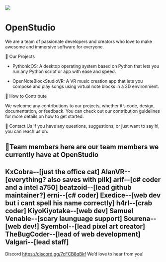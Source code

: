 <div id=“header” align=“center”> <img src=“https://media.giphy.com/media/M9gbBd9nbDrOTu1Mqx/giphy.gif” width=“100”/> <h1>OpenStudio</h1> 
<p>We are a team of passionate developers and creators who love to make awesome and immersive software for everyone.</p> </div>

🚀 Our Projects
* PythonicOS: A desktop operating system based on Python that lets you run any Python script or app with ease and speed.


* OpenNoteBlockStudioVR: A VR music creation app that lets you compose and play songs using virtual note blocks in a 3D environment.


🙌 How to Contribute

We welcome any contributions to our projects, whether it’s code, design, documentation, or feedback. You can check out our contribution guidelines for more details on how to get started.

💬 Contact Us
If you have any questions, suggestions, or just want to say hi, you can reach us on:

👑Team members
here are our team members we currently have at OpenStudio
---
KxCobra--[just the office cat]
AlanVR--[everything? also saves with pilk]
arif--[c# coder and a intel a750]
beatzoid--[lead github maintainer?]
erni--[c# coder]
Exedice--[web dev but i cant spell his name correctly]
h4rl--[crab coder]
KiyoKiyotaka--[web dev]
Samuel Venable--[scary launguage support]
Sourena--[web dev!]
Syembol--[lead pixel art creator]
TheBugCoder--[lead of web development]
Valgari--[lead staff]
---


Discord https://discord.gg/7cFCB8qBkf
We’d love to hear from you!
